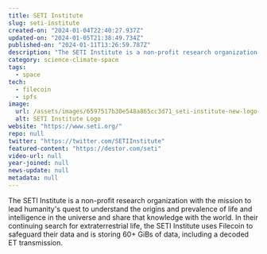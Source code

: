 ```yaml
---
title: SETI Institute
slug: seti-institute
created-on: "2024-01-04T22:40:27.937Z"
updated-on: "2024-01-05T21:38:49.734Z"
published-on: "2024-01-11T13:26:59.787Z"
description: "The SETI Institute is a non-profit research organization with the mission to lead humanity's quest to understand the origins and prevalence of life and intelligence in the universe and share that knowledge with the world."
category: science-climate-space
tags:
  - space
tech:
  - filecoin
  - ipfs
image:
  url: /assets/images/6597517b30e548a865cc3d71_seti-institute-new-logo-design.png
  alt: SETI Institute Logo
website: "https://www.seti.org/"
repo: null
twitter: "https://twitter.com/SETIInstitute"
featured-content: "https://destor.com/seti"
video-url: null
year-joined: null
news-update: null
metadata: null
---
```


The SETI Institute is a non-profit research organization with the mission to lead humanity's quest to understand the origins and prevalence of life and intelligence in the universe and share that knowledge with the world. In their continuing search for extraterrestrial life, the SETI Institute uses Filecoin to safeguard their data and is storing 60+ GiBs of data, including a decoded ET transmission.
